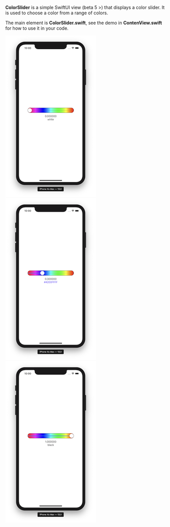 

**ColorSlider** is a simple SwiftUI view (beta 5 >) that displays a color slider.
It is used to choose a color from a range of colors.

The main element is **ColorSlider.swift**, see the demo in **ContenView.swift** for how to use it in your code.


![im1](image1.png) ![im2](image2.png) ![im3](image3.png)


 